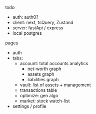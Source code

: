 todo

- auth: auth0?
- client: next, tsQuery, Zustand
- server: fastApi / express
- local postgres

pages

- auth
- tabs:
  - account: total accounts analytics
    - net-worth graph
    - assets graph
    - liabilities graph
  - vault: list of assets + management
  - transactions table
  - optimize: gen algo
  - market: stock watch-list
- settings / profile
